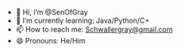 - 👋 Hi, I’m @SenOfGray
- 🌱 I’m currently learning: Java/Python/C+
- 📫 How to reach me: Schwallergray@gmail.com
- 😄 Pronouns: He/Him

<!---
SenOfGray/SenOfGray is a ✨ special ✨ repository because its `README.md` (this file) appears on your GitHub profile.
You can click the Preview link to take a look at your changes.
--->
